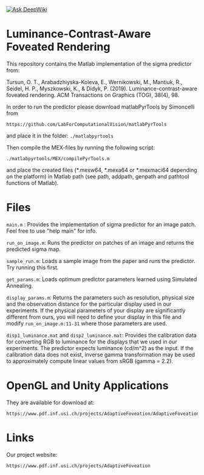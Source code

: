 [![Ask DeepWiki](https://deepwiki.com/badge.svg)](https://deepwiki.com/cara86t/AwareFoveation)
# Luminance-Contrast-Aware Foveated Rendering

This repository contains the Matlab implementation of the sigma predictor from:

Tursun, O. T., Arabadzhiyska-Koleva, E., Wernikowski, M., Mantiuk, 
R., Seidel, H. P., Myszkowski, K., & Didyk, P. (2019). 
Luminance-contrast-aware foveated rendering. ACM Transactions on 
Graphics (TOG), 38(4), 98.

In order to run the predictor please download matlabPyrTools by Simoncelli
from 

    https://github.com/LabForComputationalVision/matlabPyrTools

and place it in the folder: `./matlabpyrtools`

Then compile the MEX-files by running the following script:

    ./matlabpyrtools/MEX/compilePyrTools.m

and place the created files (\*.mexw64, \*.mexa64 or \*.mexmaci64 depending
on the platform) in Matlab path (see path, addpath, genpath and pathtool
functions of Matlab).

# Files
`main.m` : Provides the implementation of sigma predictor for an image patch.
Feel free to use "help main" for info.

`run_on_image.m`: Runs the predictor on patches of an image and returns the
predicted sigma map.

`sample_run.m`: Loads a sample image from the paper and runs the predictor.
Try running this first.

`get_params.m`: Loads optimum predictor parameters learned using Simulated
Annealing.

`display_params.m`: Returns the parameters such as resolution, physical size
and the observation distance for the particular display used in our
experiments. If the physical parameters of your display are significantly
different from ours, you will need to define your display in this file and
modify `run_on_image.m:11-31` where those parameters are used.

`disp1_luminance.mat` and `disp2_luminance.mat`: Provides the calibration
data for converting RGB to luminance for the displays that we used in our
experiments. The predictor expects luminance (cd/m^2) as the input. If 
the calibration data does not exist, inverse gamma transformation may be 
used to approximately compute linear values from sRGB (gamma = 2.2).

# OpenGL and Unity Applications

They are available for download at:

    https://www.pdf.inf.usi.ch/projects/AdaptiveFoveation/AdaptiveFoveation.zip

# Links

Our project website:

    https://www.pdf.inf.usi.ch/projects/AdaptiveFoveation

